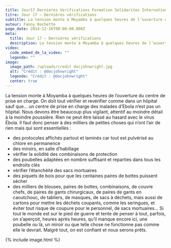 ```yaml
---
title: Jour17 Dernieres Verifications Formation Solidarites International
titre: Jour 17 – Dernières vérifications
subtitle: La tension monte à Moyamba à quelques heures de l’ouverture du centre de prise en charge.  On doit tout vérifier et revérifier comme dans un hôpital sauf que…
auteur: Fanny Rochette
page_date: 2014-12-16T00:00:00.000Z
meta:
  title: Jour 17 – Dernières vérifications
  description: La tension monte à Moyamba à quelques heures de l’ouverture du centre de prise en charge.  On doit tout vérifier et revérifier comme dans un hôpital sauf que…
video:
  code_embed_de_la_video: ""
  legende: ""
image:
  image_path: /uploads/credit docjohnwright.jpg
  alt: "Crédit : @docjohnwright"
  legende: "Crédit : @docjohnwright"
  center: true
---
```

La tension monte &agrave; Moyamba &agrave; quelques heures de l’ouverture du centre de prise en charge. On doit tout v&eacute;rifier et rev&eacute;rifier comme dans un h&ocirc;pital sauf que… un centre de prise en charge des malades d’Ebola n’est pas un h&ocirc;pital. Nous devons &ecirc;tre beaucoup plus vigilant, attentif au moindre d&eacute;tail &agrave; la moindre poussi&egrave;re. Rien ne peut &ecirc;tre laiss&eacute; au hasard avec le virus &Eacute;bola. Il faut donc penser &agrave; des milliers de petites choses qui n’ont l’air de rien mais qui sont essentielles :

* des protocoles affich&eacute;s partout et lamin&eacute;s car tout est pulv&eacute;ris&eacute; au chlore en permanence
* des miroirs, en salle d’habillage
* v&eacute;rifier la solidit&eacute; des combinaisons de protection
* des poubelles adapt&eacute;es en nombre suffisant et reparties dans tous les endroits cl&eacute;s
* v&eacute;rifier l’&eacute;tanch&eacute;it&eacute; des sacs mortuaires
* des piquets de bois pour que les centaines paires de bottes puissent s&eacute;cher
* des milliers de blouses, paires de bottes, combinaisons, de couvre chefs, de paires de gants chirurgicaux, de paires de gants en caoutchouc, de tabliers, de masques, de sacs &agrave; d&eacute;chets, mais aussi de cartons pour mettre les d&eacute;chets coupants, comme les seringues, et &eacute;viter tout risque de coupure pour le personnel, de sacs mortuaires… Si tout le monde est sur le pied de guerre et tente de penser &agrave; tout, parfois, on s’aper&ccedil;oit, heures apr&egrave;s heures, qu’il manque encore ici, une poubelle ou l&agrave;, un miroir ou que telle chose ne fonctionne pas comme elle le devrait. Malgr&eacute; tout, on est confiant et nous serons pr&ecirc;ts.


{% include image.html %}